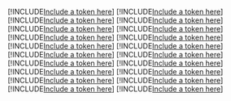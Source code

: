 [!INCLUDE[Include a token here](refs1521294209570/r1.md)]
[!INCLUDE[Include a token here](refs1521294209570/r2.md)]
[!INCLUDE[Include a token here](refs1521294209570/r3.md)]
[!INCLUDE[Include a token here](refs1521294209570/r4.md)]
[!INCLUDE[Include a token here](refs1521294209570/r5.md)]
[!INCLUDE[Include a token here](refs1521294209570/r6.md)]
[!INCLUDE[Include a token here](refs1521294209570/r7.md)]
[!INCLUDE[Include a token here](refs1521294209570/r8.md)]
[!INCLUDE[Include a token here](refs1521294209570/r9.md)]
[!INCLUDE[Include a token here](refs1521294209570/r10.md)]
[!INCLUDE[Include a token here](refs1521294209570/r11.md)]
[!INCLUDE[Include a token here](refs1521294209570/r12.md)]
[!INCLUDE[Include a token here](refs1521294209570/r13.md)]
[!INCLUDE[Include a token here](refs1521294209570/r14.md)]
[!INCLUDE[Include a token here](refs1521294209570/r15.md)]
[!INCLUDE[Include a token here](refs1521294209570/r16.md)]
[!INCLUDE[Include a token here](refs1521294209570/r17.md)]
[!INCLUDE[Include a token here](refs1521294209570/r18.md)]
[!INCLUDE[Include a token here](refs1521294209570/r19.md)]
[!INCLUDE[Include a token here](refs1521294209570/r20.md)]